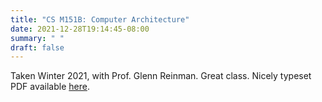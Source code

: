 ```yaml
---
title: "CS M151B: Computer Architecture"
date: 2021-12-28T19:14:45-08:00
summary: " "
draft: false
---
```


Taken Winter 2021, with Prof. Glenn Reinman. 
Great class. 
Nicely typeset PDF available [here](/notes/cs-m151b.pdf). 
